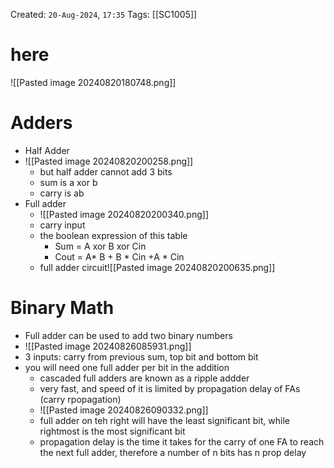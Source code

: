 Created: `20-Aug-2024`, `17:35`
Tags: [[SC1005]]

# here
![[Pasted image 20240820180748.png]]

# Adders
- Half Adder
- ![[Pasted image 20240820200258.png]]
	- but half adder cannot add 3 bits
	- sum is a xor b
	- carry is ab
- Full adder
	- ![[Pasted image 20240820200340.png]]
	- carry input
	- the boolean expression of this table
		- Sum = A xor B xor Cin
		- Cout = A* B + B * Cin +A * Cin
	- full adder circuit![[Pasted image 20240820200635.png]]

# Binary Math
- Full adder can be used to add two binary numbers
- ![[Pasted image 20240826085931.png]]
- 3 inputs: carry from previous sum, top bit and bottom bit
- you will need one full adder per bit in the addition
	- cascaded full adders are known as a ripple addder
	- very fast, and speed of it is limited by propagation delay of FAs (carry rpopagation)
	- ![[Pasted image 20240826090332.png]]
	- full adder on teh right will have the least significant bit, while rightmost is the most significant bit
	- propagation delay is the time it takes for the carry of one FA to reach the next full adder, therefore a number of n bits has n prop delay